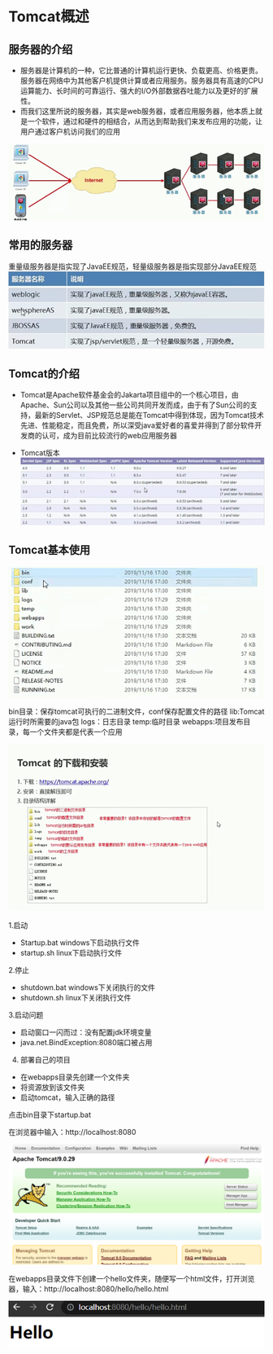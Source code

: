 # Tomcat概述

## 服务器的介绍
* 服务器是计算机的一种，它比普通的计算机运行更快、负载更高、价格更贵。服务器在网络中为其他客户机提供计算或者应用服务。服务器具有高速的CPU运算能力、长时间的可靠运行、强大的I/O外部数据吞吐能力以及更好的扩展性。
* 而我们这里所说的服务器，其实是web服务器，或者应用服务器，他本质上就是一个软件，通过和硬件的相结合，从而达到帮助我们来发布应用的功能，让用户通过客户机访问我们的应用

![图 4](../../../images/9a3783afa9c6fa2699dffe123741dec3e508c18e99f0300cc22efbeeb858e56c.png)  


## 常用的服务器
重量级服务器是指实现了JavaEE规范，轻量级服务器是指实现部分JavaEE规范
![图 5](../../../images/e35cb6399180e3f86e56a69bc35eb0bf0e8516ea2119acff95eef7db72791ba5.png)  


## Tomcat的介绍
* Tomcat是Apache软件基金会的Jakarta项目组中的一个核心项目，由Apache、Sun公司以及其他一些公司共同开发而成，由于有了Sun公司的支持，最新的Servlet、JSP规范总是能在Tomcat中得到体现，因为Tomcat技术先进、性能稳定，而且免费，所以深受java爱好者的喜爱并得到了部分软件开发商的认可，成为目前比较流行的web应用服务器

* Tomcat版本
![图 6](../../../images/d97ffc59c133b0726f92baf1f2b575e7d10e130225f1c4ce4f1fde65c0f4fc75.png)  


## Tomcat基本使用
![图 7](../../../images/dd71e4c699617d12338ae756f44e27d32190c5bbbbe6d29c4c6841e082341779.png)  


bin目录：保存tomcat可执行的二进制文件，conf保存配置文件的路径
lib:Tomcat运行时所需要的java包
logs：日志目录
temp:临时目录
webapps:项目发布目录，每一个文件夹都是代表一个应用

![图 8](../../../images/405fe000446f0d57eff1b76461510bddb8c144fcdc95f215bccd5940e485c76c.png)  


1.启动
* Startup.bat windows下启动执行文件
* startup.sh linux下启动执行文件

2.停止
* shutdown.bat windows下关闭执行的文件
* shutdown.sh linux下关闭执行文件

3.启动问题
* 启动窗口一闪而过：没有配置jdk环境变量
* java.net.BindException:8080端口被占用
  
4. 部署自己的项目
* 在webapps目录先创建一个文件夹
* 将资源放到该文件夹
* 启动tomcat，输入正确的路径

点击bin目录下startup.bat

在浏览器中输入：http://localhost:8080 

![图 9](../../../images/17f6a4e27ba9ec79a9e9da1e73324baa33fa8dd35400141c988683494e3767ff.png)  


在webapps目录文件下创建一个hello文件夹，随便写一个html文件，打开浏览器，输入：http://localhost:8080/hello/hello.html

![图 10](../../../images/86ca21d8e2ddddeeabec8de81866289088cdd367c579b13eefdfc1b568d4dee3.png)  


